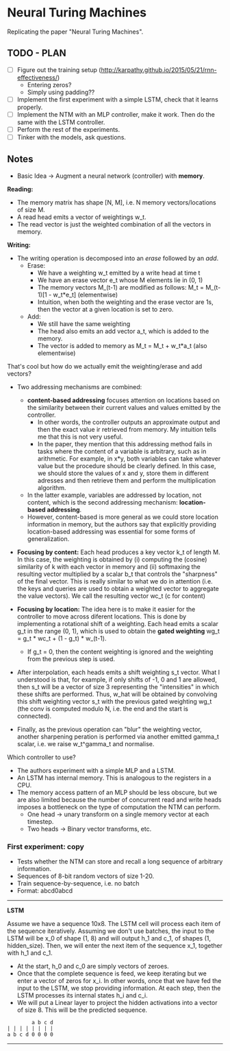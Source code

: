 # Neural Turing Machines

Replicating the paper "Neural Turing Machines".

## TODO - PLAN
- [ ] Figure out the training setup (http://karpathy.github.io/2015/05/21/rnn-effectiveness/)
    - Entering zeros?
    - Simply using padding??
- [ ] Implement the first experiment with a simple LSTM, check that it learns properly.
- [ ] Implement the NTM with an MLP controller, make it work. Then do the same with the LSTM controller.
- [ ] Perform the rest of the experiments.
- [ ] Tinker with the models, ask questions.

## Notes

- Basic Idea -> Augment a neural network (controller) with **memory**.


**Reading:**
- The memory matrix has shape [N, M], i.e. N memory vectors/locations of size M.
- A read head emits a vector of weightings w_t.
- The read vector is just the weighted combination of all the vectors in memory.

**Writing:**
- The writing operation is decomposed into an *erase* followed by an *add*.
    - Erase:
        - We have a weighting w_t emitted by a write head at time t
        - We have an erase vector e_t whose M elements lie in (0, 1)
        - The memory vectors M_(t-1) are modified as follows: M_t = M_(t-1)[1 - w_t*e_t] (elementwise)
        - Intuition, when both the weighting and the erase vector are 1s, then the vector at a given location is set to zero.
    - Add:
        - We still have the same weighting
        - The head also emits an add vector a_t, which is added to the memory.
        - The vector is added to memory as M_t = M_t + w_t*a_t (also elementwise)

That's cool but how do we actually emit the weighting/erase and add vectors?

- Two addressing mechanisms are combined: 
    - **content-based addressing** focuses attention on locations based on the similarity between their current values and values emitted by the controller.
        - In other words, the controller outputs an approximate output and then the exact value ir retrieved from memory. My intuition tells me that this is not very useful.
        - In the paper, they mention that this addressing method fails in tasks where the content of a variable is arbitrary, such as in arithmetic. For example, in x*y, both variables can take whatever value but the procedure should be clearly defined. In this case, we should store the values of x and y, store them in different adresses and then retrieve them and perform the multiplication algorithm.
    - In the latter example, variables are addressed by location, not content, which is the second addressing mechanism: **location-based addressing**. 
    - However, content-based is more general as we could store location information in memory, but the authors say that explicitly providing location-based addressing was essential for some forms of generalization.

- **Focusing by content:** Each head produces a key vector k_t of length M. In this case, the weighting is obtained by (i) computing the (cosine) similarity of k with each vector in memory and (ii) softmaxing the resulting vector multiplied by a scalar b_t that controls the "sharpness" of the final vector. This is really similar to what we do in attention (i.e. the keys and queries are used to obtain a weighted vector to aggregate the value vectors). We call the resulting vector wc_t (c for content)

- **Focusing by location:** The idea here is to make it easier for the controller to move across diferent locations. This is done by implementing a rotational shift of a weighting. Each head emits a scalar g_t in the range (0, 1), which is used to obtain the **gated weighting** wg_t = g_t * wc_t + (1 - g_t) * w_(t-1).
    - If g_t = 0, then the content weighting is ignored and the weighting from the previous step is used. 
- After interpolation, each heads emits a shift weighting s_t vector. What I understood is that, for example, if only shifts of -1, 0 and 1 are allowed, then s_t will be a vector of size 3 representing the "intensities" in which these shifts are performed. Thus, w_hat will be obtained by convolving this shift weighting vector s_t with the previous gated weighting wg_t (the conv is computed modulo N, i.e. the end and the start is connected).
- Finally, as the previous operation can "blur" the weighting vector, another sharpening peration is performed via another emitted gamma_t scalar, i.e. we raise w_t^gamma_t and normalise.  

Which controller to use?
- The authors experiment with a simple MLP and a LSTM.
- An LSTM has internal memory. This is analogous to the registers in a CPU.
- The memory access pattern of an MLP should be less obscure, but we are also limited because the number of concurrent read and write heads imposes a bottleneck on the type of computation the NTM can perform. 
    - One head -> unary transform on a single memory vector at each timestep.
    - Two heads -> Binary vector transforms, etc.


### First experiment: copy

- Tests whether the NTM can store and recall a long sequence of arbitrary information.
- Sequences of 8-bit random vectors of size 1-20.
- Train sequence-by-sequence, i.e. no batch
- Format: abcd0abcd

---
**LSTM**

Assume we have a sequence 10x8. The LSTM cell will process each item of the sequence iteratively. Assuming we don't use batches, the input to the LSTM will be x_0 of shape (1, 8) and will output h_1 and c_1, of shapes (1, hidden_size). Then, we will enter the next item of the sequence x_1, together with h_1 and c_1. 

- At the start, h_0 and c_0 are simply vectors of zeroes.
- Once that the complete sequence is feed, we keep iterating but we enter a vector of zeros for x_i. In other words, once that we have fed the input to the LSTM, we stop providing information. At each step, then the LSTM processes its internal states h_i and c_i.
- We will put a Linear layer to project the hidden activations into a vector of size 8. This will be the predicted sequence.

```
        a b c d
| | | | | | | |
a b c d 0 0 0 0
```

---